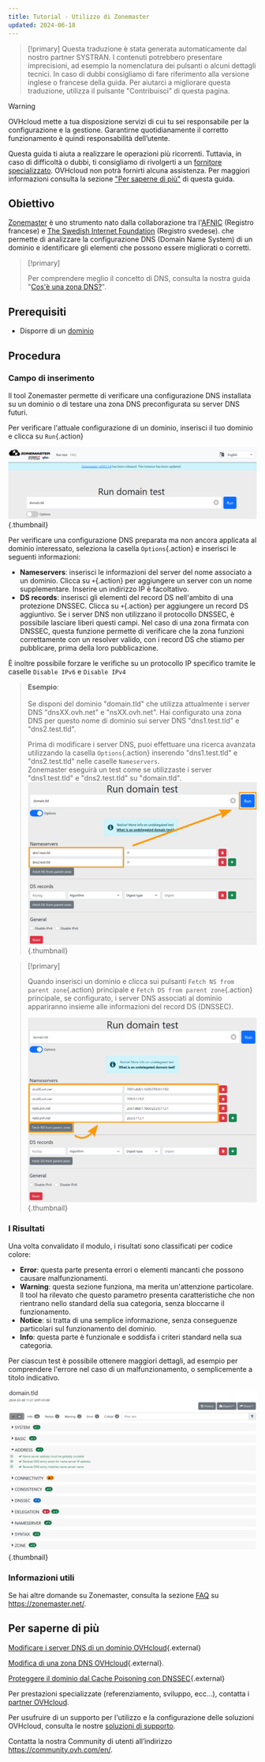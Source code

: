 ```yaml
---
title: Tutorial - Utilizzo di Zonemaster
updated: 2024-06-18
---
```


> [!primary]
> Questa traduzione è stata generata automaticamente dal nostro partner SYSTRAN. I contenuti potrebbero presentare imprecisioni, ad esempio la nomenclatura dei pulsanti o alcuni dettagli tecnici. In caso di dubbi consigliamo di fare riferimento alla versione inglese o francese della guida. Per aiutarci a migliorare questa traduzione, utilizza il pulsante "Contribuisci" di questa pagina.
>

> [!warning]
>
> OVHcloud mette a tua disposizione servizi di cui tu sei responsabile per la configurazione e la gestione. Garantirne quotidianamente il corretto funzionamento è quindi responsabilità dell’utente.
> 
> Questa guida ti aiuta a realizzare le operazioni più ricorrenti. Tuttavia, in caso di difficoltà o dubbi, ti consigliamo di rivolgerti a un [fornitore specializzato](/links/partner). OVHcloud non potrà fornirti alcuna assistenza. Per maggiori informazioni consulta la sezione ["Per saperne di più"](#go-further) di questa guida.
> 

## Obiettivo

[Zonemaster](https://zonemaster.net/en/run-test) è uno strumento nato dalla collaborazione tra l'[AFNIC](https://www.afnic.fr/en/) (Registro francese) e [The Swedish Internet Foundation](https://internetstiftelsen.se/en/) (Registro svedese). che permette di analizzare la configurazione DNS (Domain Name System) di un dominio e identificare gli elementi che possono essere migliorati o corretti.

> [!primary]
>
> Per comprendere meglio il concetto di DNS, consulta la nostra guida "[Cos'è una zona DNS?](/pages/web_cloud/domains/dns_zone_general_information)".

## Prerequisiti

- Disporre di un [dominio](/links/web/domains)

## Procedura

### Campo di inserimento

Il tool Zonemaster permette di verificare una configurazione DNS installata su un dominio o di testare una zona DNS preconfigurata su server DNS futuri.

Per verificare l'attuale configurazione di un dominio, inserisci il tuo dominio e clicca su `Run`{.action}

![Screenshot dal modulo di Zonemaster. Il dominio "domain.tld" è stato inserito ed è pronto per essere testato.](images/run-domain-test.png){.thumbnail}

Per verificare una configurazione DNS preparata ma non ancora applicata al dominio interessato, seleziona la casella `Options`{.action} e inserisci le seguenti informazioni:

- **Nameservers**: inserisci le informazioni del server del nome associato a un dominio. Clicca su `+`{.action} per aggiungere un server con un nome supplementare. Inserire un indirizzo IP è facoltativo.
- **DS records**: inserisci gli elementi del record DS nell'ambito di una protezione DNSSEC. Clicca su `+`{.action} per aggiungere un record DS aggiuntivo. Se i server DNS non utilizzano il protocollo DNSSEC, è possibile lasciare liberi questi campi. Nel caso di una zona firmata con DNSSEC, questa funzione permette di verificare che la zona funzioni correttamente con un resolver valido, con i record DS che stiamo per pubblicare, prima della loro pubblicazione.

È inoltre possibile forzare le verifiche su un protocollo IP specifico tramite le caselle `Disable IPv6` e `Disable IPv4`

> **Esempio**:<br><br> Se disponi del dominio "domain.tld" che utilizza attualmente i server DNS "dnsXX.ovh.net" e "nsXX.ovh.net". Hai configurato una zona DNS per questo nome di dominio sui server DNS "dns1.test.tld" e "dns2.test.tld".<br>
>
> Prima di modificare i server DNS, puoi effettuare una ricerca avanzata utilizzando la casella `Options`{.action} inserendo "dns1.test.tld" e "dns2.test.tld" nelle caselle `Nameservers`.<br>
> Zonemaster eseguirà un test come se utilizzaste i server "dns1.test.tld" e "dns2.test.tld" su "domain.tld".<br>
> ![Screenshot delle opzioni avanzate del modulo di Zonemaster. I due server con i nomi "dns1.test.tld" e "dns2.test.tld" sono stati inseriti nella sezione "Server con i nomi" del form.](images/run-domain-test-nameservers-option.png){.thumbnail}

> [!primary]
>
> Quando inserisci un dominio e clicca sui pulsanti `Fetch NS from parent zone`{.action} principale e `Fetch DS from parent zone`{.action} principale, se configurato, i server DNS associati al dominio appariranno insieme alle informazioni del record DS (DNSSEC).
>
> ![Captura de pantalla de la página de resultados de Zonemaster para el dominio "domain.tld". Se desarrolla la sección "Address".](images/fetch-ns-from-parent-zone.png){.thumbnail}

### I Risultati

Una volta convalidato il modulo, i risultati sono classificati per codice colore:

- **Error**: questa parte presenta errori o elementi mancanti che possono causare malfunzionamenti.
- **Warning**: questa sezione funziona, ma merita un'attenzione particolare. Il tool ha rilevato che questo parametro presenta caratteristiche che non rientrano nello standard della sua categoria, senza bloccarne il funzionamento.
- **Notice**: si tratta di una semplice informazione, senza conseguenze particolari sul funzionamento del dominio.
- **Info**: questa parte è funzionale e soddisfa i criteri standard nella sua categoria.

Per ciascun test è possibile ottenere maggiori dettagli, ad esempio per comprendere l'errore nel caso di un malfunzionamento, o semplicemente a titolo indicativo.

![Screenshot della pagina dei risultati di Zonemaster per il dominio "domain.tld". La sezione "Address" viene espansa.](images/domain-analysis.png){.thumbnail}

### Informazioni utili

Se hai altre domande su Zonemaster, consulta la sezione [FAQ](https://zonemaster.net/en/faq) su <https://zonemaster.net/>.

## Per saperne di più <a name="go-further"></a>

[Modificare i server DNS di un dominio OVHcloud](/pages/web_cloud/domains/dns_server_general_information){.external}

[Modifica di una zona DNS OVHcloud](/pages/web_cloud/domains/dns_zone_edit){.external}.

[Proteggere il dominio dal Cache Poisoning con DNSSEC](/pages/web_cloud/domains/dns_dnssec){.external}

Per prestazioni specializzate (referenziamento, sviluppo, ecc...), contatta i [partner OVHcloud](/links/partner).

Per usufruire di un supporto per l'utilizzo e la configurazione delle soluzioni OVHcloud, consulta le nostre [soluzioni di supporto](/links/support).

Contatta la nostra Community di utenti all’indirizzo <https://community.ovh.com/en/>.